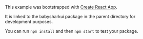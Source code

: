 This example was bootstrapped with [Create React App](https://github.com/facebook/create-react-app).

It is linked to the babysharkui package in the parent directory for development purposes.

You can run `npm install` and then `npm start` to test your package.

